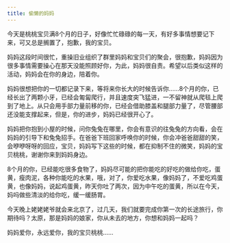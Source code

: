```yaml
---
title: 偷懒的妈妈
---
```


今天是桃桃宝贝满8个月的日子，好像忙忙碌碌的每一天，有好多事情想要记下来，可又总是搁置了，抱歉，我的宝贝。

妈妈这段时间很忙，重操旧业组织了群里妈妈和宝贝们的聚会，很抱歉，妈妈因为很多事情需要操心在那天没能照顾好你，为此，妈妈很自责。希望以后类似这样的活动，妈妈会在你的身边，陪着你。

妈妈很想把你的一切都记录下来，等将来你长大的时候告诉你……8个月的你，已经长出了两颗小牙，已经会匍匐爬行，并且速度突飞猛进，一不留神就从爬毯上爬到了地上。从只会用手部力量前移的你，已经会借助膝盖和腿部力量了，尽管腰部还没能支撑起来，但是，你的进步，妈妈已经很开心了。

妈妈把你抱到小屋的时候，问你兔兔在哪里，你会有意识的往兔兔的方向看，会在妈妈的引导下和兔兔招手。在爸爸下班回家呼唤你的时候，你会冲爸爸甜甜的笑，会咿咿呀呀的回应，宝贝，妈妈写下这些的时候，都在抑制不住的微笑，妈妈的宝贝桃桃，谢谢你来到妈妈身边。

8个月的你，已经能吃很多食物了，妈妈尽可能的把你能吃的好吃的做给你吃，蛋黄，瘦肉泥，各种你能吃的水果，哦，对了，你爱吃水果，像妈妈了，不爱吃鸡蛋黄，也像妈妈，说起鸡蛋黄，昨天你吐了两次，因为中午吃的蛋黄，所以在今天，妈吗做些清淡的给你吃，缓一缓肠胃。

今天晚上姥姥姥爷就会来北京了，过几天，我们就要完成你第一次的长途旅行，你期待吗？太原，那是妈妈的娘家，你从未去的地方，你想和妈妈一起吗？

妈妈爱你，永远爱你，我的宝贝桃桃……

